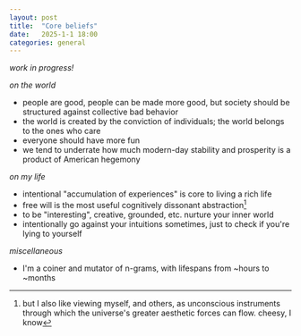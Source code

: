 ```yaml
---
layout: post
title:  "Core beliefs"
date:   2025-1-1 18:00
categories: general
---
```


*work in progress!*

*on the world*
- people are good, people can be made more good, but society should be structured against collective bad behavior
- the world is created by the conviction of individuals; the world belongs to the ones who care
- everyone should have more fun
- we tend to underrate how much modern-day stability and prosperity is a product of American hegemony

*on my life*
- intentional "accumulation of experiences" is core to living a rich life
- free will is the most useful cognitively dissonant abstraction[^1]
- to be "interesting", creative, grounded, etc. nurture your inner world
- intentionally go against your intuitions sometimes, just to check if you're lying to yourself

*miscellaneous*
- I'm a coiner and mutator of n-grams, with lifespans from ~hours to ~months





[^1]: but I also like viewing myself, and others, as unconscious instruments through which the universe's greater aesthetic forces can flow. cheesy, I know